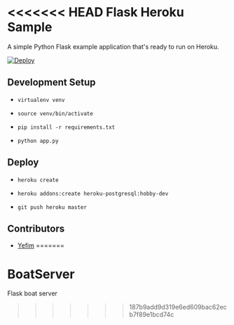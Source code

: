 <<<<<<< HEAD
Flask Heroku Sample
====================

A simple Python Flask example application that's ready to run on Heroku.

[![Deploy](https://www.herokucdn.com/deploy/button.svg)](https://heroku.com/deploy)

## Development Setup

* `virtualenv venv`

* `source venv/bin/activate`

* `pip install -r requirements.txt`

* `python app.py`

## Deploy

* `heroku create`

* `heroku addons:create heroku-postgresql:hobby-dev`

* `git push heroku master`

## Contributors

* [Yefim](https://twitter.com/yefim)
=======
# BoatServer
Flask boat server
>>>>>>> 187b9add9d319e6ed609bac62ecb7f89e1bcd74c
